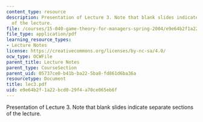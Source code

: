 ```yaml
---
content_type: resource
description: Presentation of Lecture 3. Note that blank slides indicate separate sections
  of the lecture.
file: /courses/15-040-game-theory-for-managers-spring-2004/e9e64b2f1a22bcd029f4a70ce065eb6f_lec3.pdf
file_type: application/pdf
learning_resource_types:
- Lecture Notes
license: https://creativecommons.org/licenses/by-nc-sa/4.0/
ocw_type: OCWFile
parent_title: Lecture Notes
parent_type: CourseSection
parent_uid: 05737ce0-b41b-ba22-5ba8-fd861d6ba36a
resourcetype: Document
title: lec3.pdf
uid: e9e64b2f-1a22-bcd0-29f4-a70ce065eb6f
---
```

Presentation of Lecture 3. Note that blank slides indicate separate sections of the lecture.